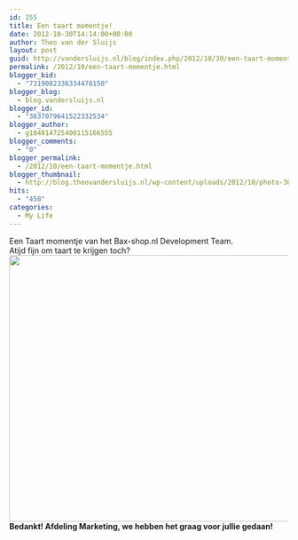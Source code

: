 ```yaml
---
id: 155
title: Een taart momentje!
date: 2012-10-30T14:14:00+00:00
author: Theo van der Sluijs
layout: post
guid: http://vandersluijs.nl/blog/index.php/2012/10/30/een-taart-momentje/
permalink: /2012/10/een-taart-momentje.html
blogger_bid:
  - "7319082336334478150"
blogger_blog:
  - blog.vandersluijs.nl
blogger_id:
  - "3637079641522332534"
blogger_author:
  - g104814725400115166555
blogger_comments:
  - "0"
blogger_permalink:
  - /2012/10/een-taart-momentje.html
blogger_thumbnail:
  - http://blog.theovandersluijs.nl/wp-content/uploads/2012/10/photo-300x225.jpg
hits:
  - "458"
categories:
  - My Life
---
```

<div>
  Een Taart momentje van het Bax-shop.nl Development Team.
</div>

<div>
</div>

<div>
  Atijd fijn om taart te krijgen toch?
</div>

<div>
  <a href=https://vandersluijs.resultants-e.nl/2012/10/photo.jpg"><img border="0" height="480" src=https://vandersluijs.resultants-e.nl/2012/10/photo-300x225.jpg" width="640" /></a>
</div>

<div>
  <b>Bedankt! Afdeling Marketing, we hebben het graag voor jullie gedaan!</b>
</div>